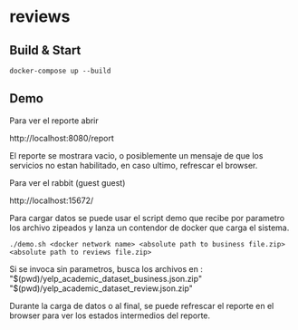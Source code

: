 # reviews

## Build & Start

```
docker-compose up --build
```

## Demo

Para ver el reporte abrir

http://localhost:8080/report

El reporte se mostrara vacio, o posiblemente un mensaje de que los servicios no estan habilitado,
en caso ultimo, refrescar el browser.

Para ver el rabbit (guest guest)

http://localhost:15672/

Para cargar datos se puede usar el script demo que recibe por parametro los archivo zipeados
y lanza un contendor de docker que carga el sistema.

```
./demo.sh <docker network name> <absolute path to business file.zip> <absolute path to reviews file.zip>
```

Si se invoca sin parametros, busca los archivos en :
"$(pwd)/yelp_academic_dataset_business.json.zip"
"$(pwd)/yelp_academic_dataset_review.json.zip"

Durante la carga de datos o al final, se puede refrescar el reporte en el browser para ver los estados intermedios del reporte.
